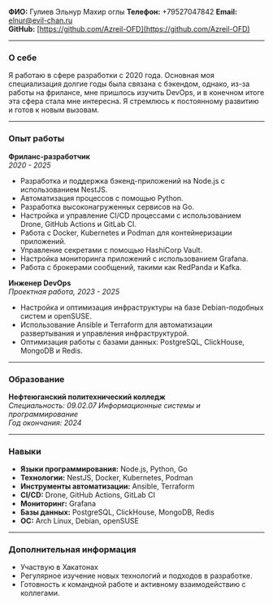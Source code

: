 **ФИО:** Гулиев Эльнур Махир оглы
**Телефон:** +79527047842 
**Email:** elnur@evil-chan.ru  
**GitHub:** [https://github.com/Azreil-OFD](https://github.com/Azreil-OFD)

---

### О себе

Я работаю в сфере разработки с 2020 года. Основная моя специализация долгие годы была связана с бэкендом, однако, из-за работы на фрилансе, мне пришлось изучить DevOps, и в конечном итоге эта сфера стала мне интересна. Я стремлюсь к постоянному развитию и готов к новым вызовам.

---

### Опыт работы

**Фриланс-разработчик**  
*2020 - 2025*  
- Разработка и поддержка бэкенд-приложений на Node.js с использованием NestJS.
- Автоматизация процессов с помощью Python.
- Разработка высоконагруженных сервисов на Go.
- Настройка и управление CI/CD процессами с использованием Drone, GitHub Actions и GitLab CI.
- Работа с Docker, Kubernetes и Podman для контейнеризации приложений.
- Управление секретами с помощью HashiCorp Vault.
- Настройка мониторинга приложений с использованием Grafana.
- Работа с брокерами сообщений, такими как RedPanda и Kafka.

**Инженер DevOps**  
*Проектная работа, 2023 - 2025*  
- Настройка и оптимизация инфраструктуры на базе Debian-подобных систем и openSUSE.
- Использование Ansible и Terraform для автоматизации развертывания и управления инфраструктурой.
- Оптимизация работы с базами данных: PostgreSQL, ClickHouse, MongoDB и Redis.

---

### Образование

**Нефтеюганский политехнический колледж**  
*Специальность: 09.02.07 Информационные системы и программирование*  
*Год окончания: 2024*

---

### Навыки

- **Языки программирования:** Node.js, Python, Go
- **Технологии:** NestJS, Docker, Kubernetes, Podman
- **Инструменты автоматизации:** Ansible, Terraform
- **CI/CD:** Drone, GitHub Actions, GitLab CI
- **Мониторинг:** Grafana
- **Базы данных:** PostgreSQL, ClickHouse, MongoDB, Redis
- **ОС:** Arch Linux, Debian, openSUSE

---

### Дополнительная информация

- Участвую в Хакатонах
- Регулярное изучение новых технологий и подходов в разработке.
- Готовность к командной работе и активному взаимодействию с коллегами.
